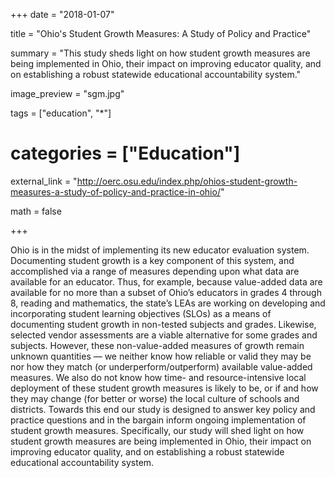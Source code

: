 +++
date = "2018-01-07"

title = "Ohio's Student Growth Measures: A Study of Policy and Practice"

summary = "This study sheds light on how student growth measures are being implemented in Ohio, their impact on improving educator quality, and on establishing a robust statewide educational accountability system."

image_preview = "sgm.jpg"

tags = ["education", "*"]

# categories = ["Education"]

external_link = "http://oerc.osu.edu/index.php/ohios-student-growth-measures-a-study-of-policy-and-practice-in-ohio/"

math = false

+++

Ohio is in the midst of implementing its new educator evaluation system. Documenting student growth is a key component of this system, and accomplished via a range of measures depending upon what data are available for an educator. Thus, for example, because value-added data are available for no more than a subset of Ohio’s educators in grades 4 through 8, reading and mathematics, the state’s LEAs are working on developing and incorporating student learning objectives (SLOs) as a means of documenting student growth in non-tested subjects and grades. Likewise, selected vendor assessments are a viable alternative for some grades and subjects. However, these non-value-added measures of growth remain unknown quantities — we neither know how reliable or valid they may be nor how they match (or underperform/outperform) available value-added measures. We also do not know how time- and resource-intensive local deployment of these student growth measures is likely to be, or if and how they may change (for better or worse) the local culture of schools and districts. Towards this end our study is designed to answer key policy and practice questions and in the bargain inform ongoing implementation of student growth measures. Specifically, our study will shed light on how student growth measures are being implemented in Ohio, their impact on improving educator quality, and on establishing a robust statewide educational accountability system.
